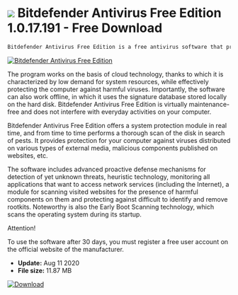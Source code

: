 # ![](https://cdn.softexe.net/static/icon/f/bitdefender-antivirus-free-edition-8332.png) Bitdefender Antivirus Free Edition 1.0.17.191 - Free Download

```sh
Bitdefender Antivirus Free Edition is a free antivirus software that provides basic computer protection during everyday work on the Internet.
```
[![Bitdefender Antivirus Free Edition](https:https://tse4.mm.bing.net/th?id=OIP.Wz0TB-29C3gTsGU9LyaPtgHaEp&pid=Api)](https://softexe.net/win/security-privacy/antivirus/bitdefender-antivirus-free-edition:hccb.html)

The program works on the basis of cloud technology, thanks to which it is characterized by low demand for system resources, while effectively protecting the computer against harmful viruses. Importantly, the software can also work offline, in which it uses the signature database stored locally on the hard disk. Bitdefender Antivirus Free Edition is virtually maintenance-free and does not interfere with everyday activities on your computer.
 
 Bitdefender Antivirus Free Edition offers a system protection module in real time, and from time to time performs a thorough scan of the disk in search of pests. It provides protection for your computer against viruses distributed on various types of external media, malicious components published on websites, etc.
 
 The software includes advanced proactive defense mechanisms for detection of yet unknown threats, heuristic technology, monitoring all applications that want to access network services (including the Internet), a module for scanning visited websites for the presence of harmful components on them and protecting against difficult to identify and remove rootkits. Noteworthy is also the Early Boot Scanning technology, which scans the operating system during its startup.
 
 Attention!
 
 To use the software after 30 days, you must register a free user account on the official website of the manufacturer.


- **Update:** Aug 11 2020
- **File size:** 11.87 MB

[![Download](https://cdn.softexe.net/static/img/download.png)](https://softexe.net/win/security-privacy/antivirus/bitdefender-antivirus-free-edition:hccb.html)

